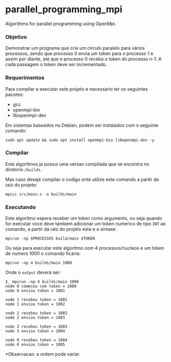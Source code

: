 # parallel_programming_mpi
Algorithms for parallel programming using OpenMpi.

### Objetivo
Demonstrar um programa que crie um círculo paralelo para vários processos, sendo que processo 0 envia um token para o processo 1 e assim por diante, até que o processo 0 receba o token do processo n-1. A cada passagem o token deve ser incrementado.

### Requerimentos
Para compilar e executar este projeto e necessario ter os seguintes pacotes:

* gcc
* openmpi-bin 
* libopenmpi-dev

Em sistemas baseados no Debian, podem ser instalados com o seguinte comando:

`sudo apt update && sudo apt install openmpi-bin libopenmpi-dev -y`


### Compilar
Este algoritmos ja possui uma versao compilada que se encontra no diretorio `/builds`.

Mas caso deseje compilar o codigo onte utilize este comando a partir da raiz do projeto:

`mpicc src/main.c -o builds/main`

### Executando
Este algoritmo espera receber um token como argumento, ou seja quando for executar voce deve tambem adicionar um token numerico de tipo `INT` ao comando, a partir da raiz do projeto esta e a sintaxe:

`mpirun -np $PROCESSOS build/main $TOKEN`

Ou seja para executar este algoritmo com 4 processos/nucleos e um token de numero 1000 o comando ficaria:

`mpirun -np 4 builds/main 1000`

Onde o `output` devera ser:

    $_ mpirun -np 4 builds/main 1000
    node 0 comecou com token = 1000
    node 0 enviou token = 1001

    node 1 recebeu token = 1001
    node 1 enviou token = 1002

    node 2 recebeu token = 1002
    node 2 enviou token = 1003

    node 3 recebeu token = 1003
    node 3 enviou token = 1004

    node 0 recebeu token = 1004
    node 0 enviou token = 1005

*Observacao: a ordem pode variar.